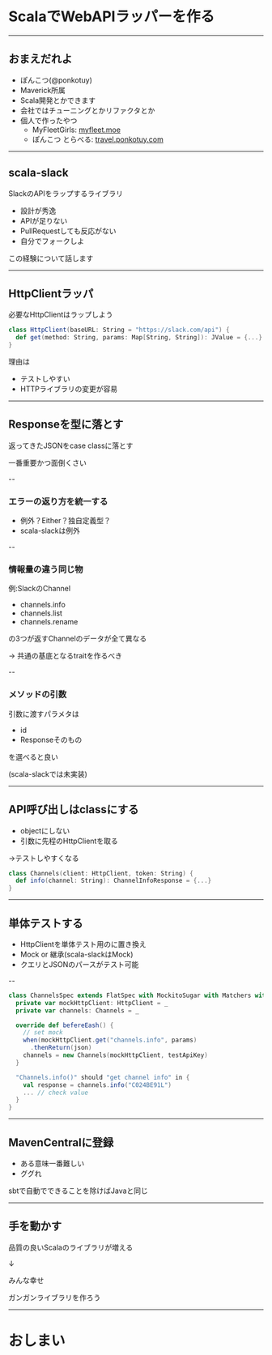 # ScalaでWebAPIラッパーを作る

---

## おまえだれよ
- ぽんこつ(@ponkotuy)
- Maverick所属
- Scala開発とかできます
- 会社ではチューニングとかリファクタとか
- 個人で作ったやつ
  - MyFleetGirls: [myfleet.moe](https://myfleet.moe)
  - ぽんこつ とらべる: [travel.ponkotuy.com](http://travel.ponkotuy.com)

---

## scala-slack
SlackのAPIをラップするライブラリ
- 設計が秀逸
- APIが足りない
- PullRequestしても反応がない
- 自分でフォークしよ

この経験について話します

---

## HttpClientラッパ
必要なHttpClientはラップしよう

```scala
class HttpClient(baseURL: String = "https://slack.com/api") {
  def get(method: String, params: Map[String, String]): JValue = {...}
}
```

理由は

- テストしやすい
- HTTPライブラリの変更が容易

---

## Responseを型に落とす
返ってきたJSONをcase classに落とす

一番重要かつ面倒くさい

--

### エラーの返り方を統一する
- 例外？Either？独自定義型？
- scala-slackは例外

--

### 情報量の違う同じ物
例:SlackのChannel

- channels.info
- channels.list
- channels.rename

の3つが返すChannelのデータが全て異なる

-> 共通の基底となるtraitを作るべき

--

### メソッドの引数
引数に渡すパラメタは

- id
- Responseそのもの

を選べると良い

(scala-slackでは未実装)

---

## API呼び出しはclassにする

- objectにしない
- 引数に先程のHttpClientを取る

->テストしやすくなる

```scala
class Channels(client: HttpClient, token: String) {
  def info(channel: String): ChannelInfoResponse = {...}
}
```

---

## 単体テストする
- HttpClientを単体テスト用のに置き換え
- Mock or 継承(scala-slackはMock)
- クエリとJSONのパースがテスト可能

--

```scala
class ChannelsSpec extends FlatSpec with MockitoSugar with Matchers with BeforeAndAfterEach {
  private var mockHttpClient: HttpClient = _
  private var channels: Channels = _

  override def befereEash() {
    // set mock
    when(mockHttpClient.get("channels.info", params)
      .thenReturn(json)
    channels = new Channels(mockHttpClient, testApiKey)
  }

  "Channels.info()" should "get channel info" in {
    val response = channels.info("C024BE91L")
    ... // check value
  }
}
```

---

## MavenCentralに登録
- ある意味一番難しい
- ググれ

sbtで自動でできることを除けばJavaと同じ

---

## 手を動かす

品質の良いScalaのライブラリが増える

↓

みんな幸せ

ガンガンライブラリを作ろう

---

# おしまい
